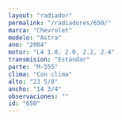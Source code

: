 ```yaml
---
layout: "radiador"
permalink: "/radiadores/650/"
marca: "Chevrolet"
modelo: "Astra"
ano: "2004"
motor: "L4 1.8, 2.0, 2.2, 2.4"
transmision: "Estándar"
parte: "M-555"
clima: "Con clima"
alto: "23 5/8"
ancho: "14 3/4"
observaciones: ""
id: "650"
---
```


